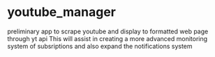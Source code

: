 # youtube_manager
preliminary app to scrape youtube and display to formatted web page through yt api
This will assist in creating a more advanced monitoring system of subsriptions and also expand the notifications system
